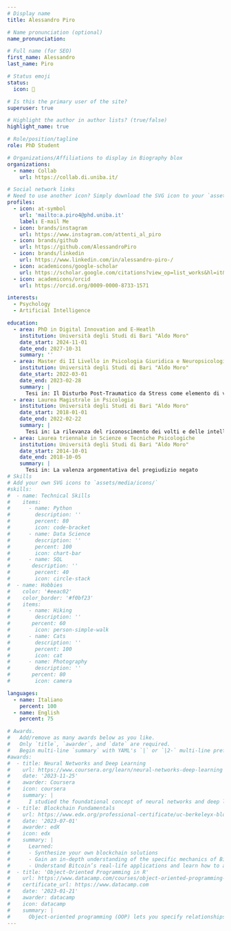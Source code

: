 ```yaml
---
# Display name
title: Alessandro Piro

# Name pronunciation (optional)
name_pronunciation: 

# Full name (for SEO)
first_name: Alessandro
last_name: Piro

# Status emoji
status:
  icon: 🧠

# Is this the primary user of the site?
superuser: true

# Highlight the author in author lists? (true/false)
highlight_name: true

# Role/position/tagline
role: PhD Student

# Organizations/Affiliations to display in Biography blox
organizations:
  - name: Collab
    url: https://collab.di.uniba.it/

# Social network links
# Need to use another icon? Simply download the SVG icon to your `assets/media/icons/` folder.
profiles:
  - icon: at-symbol
    url: 'mailto:a.piro4@phd.uniba.it'
    label: E-mail Me
  - icon: brands/instagram
    url: https://www.instagram.com/attenti_al_piro
  - icon: brands/github
    url: https://github.com/AlessandroPiro
  - icon: brands/linkedin
    url: https://www.linkedin.com/in/alessandro-piro-/
  - icon: academicons/google-scholar
    url: https://scholar.google.com/citations?view_op=list_works&hl=it&user=UPxpqc0AAAAJ
  - icon: academicons/orcid
    url: https://orcid.org/0009-0000-8733-1571

interests:
  - Psychology
  - Artificial Intelligence

education:
  - area: PhD in Digital Innovation and E-Heatlh
    institution: Università degli Studi di Bari "Aldo Moro"
    date_start: 2024-11-01
    date_end: 2027-10-31
    summary: ''
  - area: Master di II Livello in Psicologia Giuridica e Neuropsicologia Forense
    institution: Università degli Studi di Bari "Aldo Moro"
    date_start: 2022-03-01
    date_end: 2023-02-28
    summary: |
      Tesi in: Il Disturbo Post-Traumatico da Stress come elemento di valutazione del danno: analisi di un caso psico-forense
  - area: Laurea Magistrale in Psicologia
    institution: Università degli Studi di Bari "Aldo Moro"
    date_start: 2018-01-01
    date_end: 2022-02-22
    summary: |
      Tesi in: La rilevanza del riconoscimento dei volti e delle intelligenze artificiali nei contesti forensi: uno studio sui super recognisers ​
  - area: Laurea triennale in Scienze e Tecniche Psicologiche
    institution: Università degli Studi di Bari "Aldo Moro"
    date_start: 2014-10-01
    date_end: 2018-10-05
    summary: |
      Tesi in: La valenza argomentativa del pregiudizio negato ​
# Skills
# Add your own SVG icons to `assets/media/icons/`
#skills:
#  - name: Technical Skills
#    items:
#      - name: Python
#        description: ''
#        percent: 80
#        icon: code-bracket
#      - name: Data Science
#        description: ''
#        percent: 100
#        icon: chart-bar
#      - name: SQL
#       description: ''
#        percent: 40
#        icon: circle-stack
#  - name: Hobbies
#    color: '#eeac02'
#    color_border: '#f0bf23'
#    items:
#      - name: Hiking
#        description: ''
#       percent: 60
#        icon: person-simple-walk
#      - name: Cats
#        description: ''
#        percent: 100
#        icon: cat
#      - name: Photography
#        description: ''
#       percent: 80
#        icon: camera

languages:
  - name: Italiano
    percent: 100
  - name: English
    percent: 75

# Awards.
#   Add/remove as many awards below as you like.
#   Only `title`, `awarder`, and `date` are required.
#   Begin multi-line `summary` with YAML's `|` or `|2-` multi-line prefix and indent 2 spaces below.
#awards:
#  - title: Neural Networks and Deep Learning
#    url: https://www.coursera.org/learn/neural-networks-deep-learning
#    date: '2023-11-25'
#    awarder: Coursera
#    icon: coursera
#    summary: |
#      I studied the foundational concept of neural networks and deep learning. By the end, I was familiar with the significant technological trends driving the rise of deep learning; build, train, and apply fully connected deep neural networks; implement efficient (vectorized) neural networks; identify key parameters in a neural network’s architecture; and apply deep learning to your own applications.
#  - title: Blockchain Fundamentals
#    url: https://www.edx.org/professional-certificate/uc-berkeleyx-blockchain-fundamentals
#    date: '2023-07-01'
#    awarder: edX
#    icon: edx
#    summary: |
#      Learned:
#      - Synthesize your own blockchain solutions
#      - Gain an in-depth understanding of the specific mechanics of Bitcoin
#      - Understand Bitcoin’s real-life applications and learn how to attack and destroy Bitcoin, Ethereum, smart contracts and Dapps, and alternatives to Bitcoin’s Proof-of-Work consensus algorithm
#  - title: 'Object-Oriented Programming in R'
#    url: https://www.datacamp.com/courses/object-oriented-programming-with-s3-and-r6-in-r
#    certificate_url: https://www.datacamp.com
#    date: '2023-01-21'
#    awarder: datacamp
#    icon: datacamp
#    summary: |
#      Object-oriented programming (OOP) lets you specify relationships between functions and the objects that they can act on, helping you manage complexity in your code. This is an intermediate level course, providing an introduction to OOP, using the S3 and R6 systems. S3 is a great day-to-day R programming tool that simplifies some of the functions that you write. R6 is especially useful for industry-specific analyses, working with web APIs, and building GUIs.
---
```

